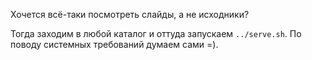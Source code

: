 Хочется всё-таки посмотреть слайды, а не исходники?

Тогда заходим в любой каталог и оттуда запускаем `../serve.sh`.
По поводу системных требований думаем сами =).
